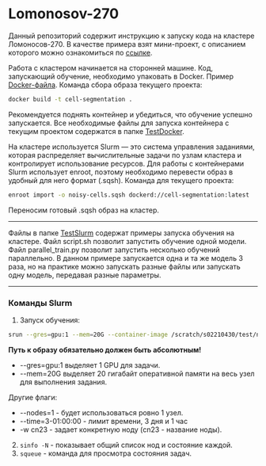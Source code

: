 # Lomonosov-270

Данный репозиторий содержит инструкцию к запуску кода на кластере Ломоносов-270.
В качестве примера взят мини-проект, с описанием которого можно ознакомиться по [ссылке](https://vkvideo.ru/video-227335000_456239038?t=59s).

Работа с кластером начинается на сторонней машине. Код, запускающий обучение, необходимо упаковать в Docker. Пример [Docker-файла](https://github.com/KourtKardash/Lomonosov-270/blob/main/TestDocker/Dockerfile).
Команда сбора образа текущего проекта:

```bash
docker build -t cell-segmentation .
```
Рекомендуется поднять контейнер и убедиться, что обучение успешно запускается. Все необходимые файлы для запуска контейнера с текущим проектом содержатся в папке [TestDocker](https://github.com/KourtKardash/Lomonosov-270/tree/main/TestDocker).

На кластере используется Slurm — это система управления заданиями, которая распределяет вычислительные задачи по узлам кластера и контролирует использование ресурсов. 
Для работы с контейнерами Slurm использует enroot, поэтому необходимо перевести образ в удобный для него формат (.sqsh). Команда для текущего проекта:

```bash
enroot import -o noisy-cells.sqsh dockerd://cell-segmentation:latest
```

Переносим готовый .sqsh образ на кластер.

---

Файлы в папке [TestSlurm](https://github.com/KourtKardash/Lomonosov-270/tree/main/TestSlurm) содержат примеры запуска обучения на кластере. Файл script.sh позволит запустить обучение одной модели. Файл parallel_train.py позволит запустить несколько обучений параллельно. В данном примере запускается одна и та же модель 3 раза, но на практике можно запускать разные файлы или запускать одну модель, передавая разные параметры.

---

### Команды Slurm

1. Запуск обучения:
```bash
srun --gres=gpu:1 --mem=20G --container-image /scratch/s02210430/test/noisy-cells.sqsh --container-mounts /scratch/s02210430/test/data:/workspace/data bash -c 'python3 code/nn.py' > output.log 2>&1
```
**Путь к образу обязательно должен быть абсолютным!**
  - --gres=gpu:1 выделяет 1 GPU для задачи.
  - --mem=20G выделяет 20 гигабайт оперативной памяти на весь узел для выполнения задания.

  Другие флаги:
  - --nodes=1 - будет использоваться ровно 1 узел.
  - --time=3-01:00:00 - лимит времени, 3 дня и 1 час
  - -w cn23 - задает конкретную ноду (cn23 - название ноды).
2. `sinfo -N` - показывает общий список нод и состояние каждой.
3. `squeue` - команда для просмотра состояния задач.
